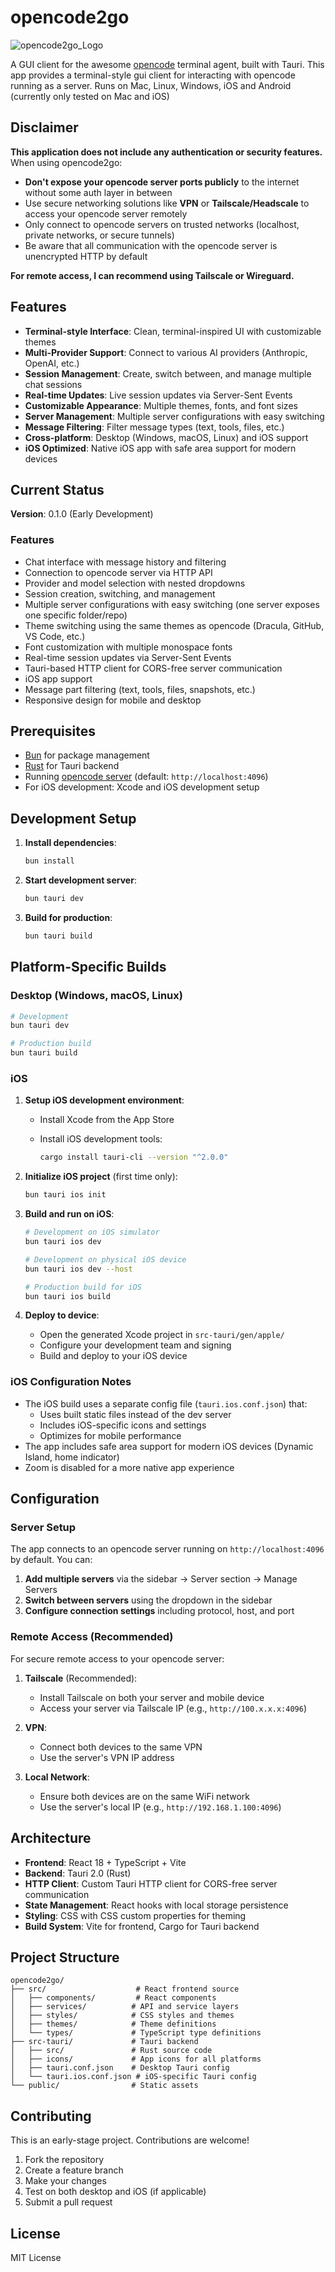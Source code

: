 # opencode2go

![opencode2go_Logo](logo.svg)

A GUI client for the awesome [opencode](https://opencode.ai) terminal agent, built with Tauri. This app provides a terminal-style gui client for interacting with opencode running as a server. Runs on Mac, Linux, Windows, iOS and Android (currently only tested on Mac and iOS)

## Disclaimer

**This application does not include any authentication or security features.** When using opencode2go:

- **Don't expose your opencode server ports publicly** to the internet without some auth layer in between
- Use secure networking solutions like **VPN** or **Tailscale/Headscale** to access your opencode server remotely
- Only connect to opencode servers on trusted networks (localhost, private networks, or secure tunnels)
- Be aware that all communication with the opencode server is unencrypted HTTP by default

**For remote access, I can recommend using Tailscale or Wireguard.**

## Features

- **Terminal-style Interface**: Clean, terminal-inspired UI with customizable themes
- **Multi-Provider Support**: Connect to various AI providers (Anthropic, OpenAI, etc.)
- **Session Management**: Create, switch between, and manage multiple chat sessions
- **Real-time Updates**: Live session updates via Server-Sent Events
- **Customizable Appearance**: Multiple themes, fonts, and font sizes
- **Server Management**: Multiple server configurations with easy switching
- **Message Filtering**: Filter message types (text, tools, files, etc.)
- **Cross-platform**: Desktop (Windows, macOS, Linux) and iOS support
- **iOS Optimized**: Native iOS app with safe area support for modern devices

## Current Status

**Version**: 0.1.0 (Early Development)

### Features

- Chat interface with message history and filtering
- Connection to opencode server via HTTP API
- Provider and model selection with nested dropdowns
- Session creation, switching, and management
- Multiple server configurations with easy switching (one server exposes one specific folder/repo)
- Theme switching using the same themes as opencode (Dracula, GitHub, VS Code, etc.)
- Font customization with multiple monospace fonts
- Real-time session updates via Server-Sent Events
- Tauri-based HTTP client for CORS-free server communication
- iOS app support
- Message part filtering (text, tools, files, snapshots, etc.)
- Responsive design for mobile and desktop

## Prerequisites

- [Bun](https://bun.sh/) for package management
- [Rust](https://rustlang.org/) for Tauri backend
- Running [opencode server](https://opencode.ai) (default: `http://localhost:4096`)
- For iOS development: Xcode and iOS development setup

## Development Setup

1. **Install dependencies**:

   ```bash
   bun install
   ```

2. **Start development server**:

   ```bash
   bun tauri dev
   ```

3. **Build for production**:

   ```bash
   bun tauri build
   ```

## Platform-Specific Builds

### Desktop (Windows, macOS, Linux)

```bash
# Development
bun tauri dev

# Production build
bun tauri build
```

### iOS

1. **Setup iOS development environment**:
   - Install Xcode from the App Store
   - Install iOS development tools:

     ```bash
     cargo install tauri-cli --version "^2.0.0"
     ```

2. **Initialize iOS project** (first time only):

   ```bash
   bun tauri ios init
   ```

3. **Build and run on iOS**:

   ```bash
   # Development on iOS simulator
   bun tauri ios dev
   
   # Development on physical iOS device
   bun tauri ios dev --host
   
   # Production build for iOS
   bun tauri ios build
   ```

4. **Deploy to device**:
   - Open the generated Xcode project in `src-tauri/gen/apple/`
   - Configure your development team and signing
   - Build and deploy to your iOS device

### iOS Configuration Notes

- The iOS build uses a separate config file (`tauri.ios.conf.json`) that:
  - Uses built static files instead of the dev server
  - Includes iOS-specific icons and settings
  - Optimizes for mobile performance
- The app includes safe area support for modern iOS devices (Dynamic Island, home indicator)
- Zoom is disabled for a more native app experience

## Configuration

### Server Setup

The app connects to an opencode server running on `http://localhost:4096` by default. You can:

1. **Add multiple servers** via the sidebar → Server section → Manage Servers
2. **Switch between servers** using the dropdown in the sidebar
3. **Configure connection settings** including protocol, host, and port

### Remote Access (Recommended)

For secure remote access to your opencode server:

1. **Tailscale** (Recommended):
   - Install Tailscale on both your server and mobile device
   - Access your server via Tailscale IP (e.g., `http://100.x.x.x:4096`)

2. **VPN**:
   - Connect both devices to the same VPN
   - Use the server's VPN IP address

3. **Local Network**:
   - Ensure both devices are on the same WiFi network
   - Use the server's local IP (e.g., `http://192.168.1.100:4096`)

## Architecture

- **Frontend**: React 18 + TypeScript + Vite
- **Backend**: Tauri 2.0 (Rust)
- **HTTP Client**: Custom Tauri HTTP client for CORS-free server communication
- **State Management**: React hooks with local storage persistence
- **Styling**: CSS with CSS custom properties for theming
- **Build System**: Vite for frontend, Cargo for Tauri backend

## Project Structure

```
opencode2go/
├── src/                    # React frontend source
│   ├── components/         # React components
│   ├── services/          # API and service layers
│   ├── styles/            # CSS styles and themes
│   ├── themes/            # Theme definitions
│   └── types/             # TypeScript type definitions
├── src-tauri/             # Tauri backend
│   ├── src/               # Rust source code
│   ├── icons/             # App icons for all platforms
│   ├── tauri.conf.json    # Desktop Tauri config
│   └── tauri.ios.conf.json # iOS-specific Tauri config
└── public/                # Static assets
```

## Contributing

This is an early-stage project. Contributions are welcome!

1. Fork the repository
2. Create a feature branch
3. Make your changes
4. Test on both desktop and iOS (if applicable)
5. Submit a pull request

## License

MIT License

